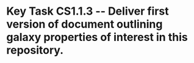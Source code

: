 # Key Task CS1.1.3 -- Deliver first version of document outlining galaxy properties of interest in this repository.
